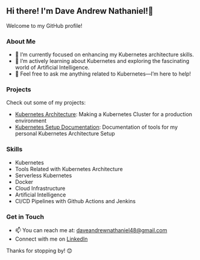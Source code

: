 ## Hi there! I'm Dave Andrew Nathaniel!👋

Welcome to my GitHub profile!

### About Me
- 🔭 I’m currently focused on enhancing my Kubernetes architecture skills.
- 🌱 I’m actively learning about Kubernetes and exploring the fascinating world of Artificial Intelligence.
- 💬 Feel free to ask me anything related to Kubernetes—I’m here to help!

### Projects
Check out some of my projects:
- [Kubernetes Architecture](#): Making a Kubernetes Cluster for a production environment
- [Kubernetes Setup Documentation](https://davenathaniell.notion.site/Kubernetes-Walkthrough-1ec008a069244dd4b0de9b7d51cc7410): Documentation of tools for my personal Kubernetes Architecture Setup
  
### Skills
- Kubernetes
- Tools Related with Kubernetes Architecture
- Serverless Kubernetes
- Docker
- Cloud Infrastructure
- Artificial Intelligence
- CI/CD Pipelines with Github Actions and Jenkins

### Get in Touch
- 📫 You can reach me at: [daveandrewnathaniel48@gmail.com](mailto:daveandrewnathaniel48@gmail.com)
- Connect with me on [LinkedIn](https://linkedin.com/in/dave-andrew-nathaniel/)

Thanks for stopping by! 😊
